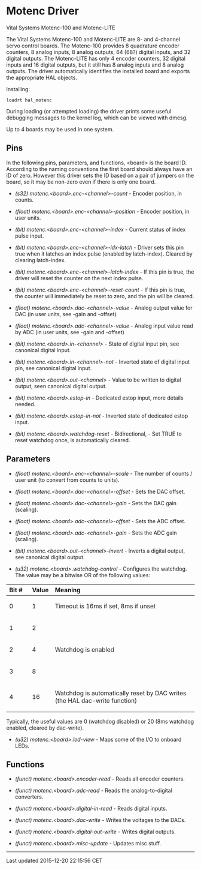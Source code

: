 Motenc Driver
=============

<span id="cha:montec-driver"></span>

Vital Systems Motenc-100 and Motenc-LITE

The Vital Systems Motenc-100 and Motenc-LITE are 8- and 4-channel servo control boards. The Motenc-100 provides 8 quadrature encoder counters, 8 analog inputs, 8 analog outputs, 64 (68?) digital inputs, and 32 digital outputs. The Motenc-LITE has only 4 encoder counters, 32 digital inputs and 16 digital outputs, but it still has 8 analog inputs and 8 analog outputs. The driver automatically identifies the installed board and exports the appropriate HAL objects.

Installing:

    loadrt hal_motenc

During loading (or attempted loading) the driver prints some useful debugging messages to the kernel log, which can be viewed with dmesg.

Up to 4 boards may be used in one system.

Pins
----

In the following pins, parameters, and functions, &lt;board&gt; is the board ID. According to the naming conventions the first board should always have an ID of zero. However this driver sets the ID based on a pair of jumpers on the board, so it may be non-zero even if there is only one board.

-   *(s32) motenc.&lt;board&gt;.enc-&lt;channel&gt;-count* - Encoder position, in counts.

-   *(float) motenc.&lt;board&gt;.enc-&lt;channel&gt;-position* - Encoder position, in user units.

-   *(bit) motenc.&lt;board&gt;.enc-&lt;channel&gt;-index* - Current status of index pulse input.

-   *(bit) motenc.&lt;board&gt;.enc-&lt;channel&gt;-idx-latch* - Driver sets this pin true when it latches an index pulse (enabled by latch-index). Cleared by clearing latch-index.

-   *(bit) motenc.&lt;board&gt;.enc-&lt;channel&gt;-latch-index* - If this pin is true, the driver will reset the counter on the next index pulse.

-   *(bit) motenc.&lt;board&gt;.enc-&lt;channel&gt;-reset-count* - If this pin is true, the counter will immediately be reset to zero, and the pin will be cleared.

-   *(float) motenc.&lt;board&gt;.dac-&lt;channel&gt;-value* - Analog output value for DAC (in user units, see -gain and -offset)

-   *(float) motenc.&lt;board&gt;.adc-&lt;channel&gt;-value* - Analog input value read by ADC (in user units, see -gain and -offset)

-   *(bit) motenc.&lt;board&gt;.in-&lt;channel&gt;* - State of digital input pin, see canonical digital input.

-   *(bit) motenc.&lt;board&gt;.in-&lt;channel&gt;-not* - Inverted state of digital input pin, see canonical digital input.

-   *(bit) motenc.&lt;board&gt;.out-&lt;channel&gt;* - Value to be written to digital output, seen canonical digital output.

-   *(bit) motenc.&lt;board&gt;.estop-in* - Dedicated estop input, more details needed.

-   *(bit) motenc.&lt;board&gt;.estop-in-not* - Inverted state of dedicated estop input.

-   *(bit) motenc.&lt;board&gt;.watchdog-reset* - Bidirectional, - Set TRUE to reset watchdog once, is automatically cleared.

Parameters
----------

-   *(float) motenc.&lt;board&gt;.enc-&lt;channel&gt;-scale* - The number of counts / user unit (to convert from counts to units).

-   *(float) motenc.&lt;board&gt;.dac-&lt;channel&gt;-offset* - Sets the DAC offset.

-   *(float) motenc.&lt;board&gt;.dac-&lt;channel&gt;-gain* - Sets the DAC gain (scaling).

-   *(float) motenc.&lt;board&gt;.adc-&lt;channel&gt;-offset* - Sets the ADC offset.

-   *(float) motenc.&lt;board&gt;.adc-&lt;channel&gt;-gain* - Sets the ADC gain (scaling).

-   *(bit) motenc.&lt;board&gt;.out-&lt;channel&gt;-invert* - Inverts a digital output, see canonical digital output.

-   *(u32) motenc.&lt;board&gt;.watchdog-control* - Configures the watchdog. The value may be a bitwise OR of the following values:

<table>
<colgroup>
<col width="12%" />
<col width="12%" />
<col width="75%" />
</colgroup>
<thead>
<tr class="header">
<th align="left">Bit #</th>
<th align="left">Value</th>
<th align="left">Meaning</th>
</tr>
</thead>
<tbody>
<tr class="odd">
<td align="left"><p>0</p></td>
<td align="left"><p>1</p></td>
<td align="left"><p>Timeout is 16ms if set, 8ms if unset</p></td>
</tr>
<tr class="even">
<td align="left"><p>1</p></td>
<td align="left"><p>2</p></td>
<td align="left"><p></p></td>
</tr>
<tr class="odd">
<td align="left"><p>2</p></td>
<td align="left"><p>4</p></td>
<td align="left"><p>Watchdog is enabled</p></td>
</tr>
<tr class="even">
<td align="left"><p>3</p></td>
<td align="left"><p>8</p></td>
<td align="left"><p></p></td>
</tr>
<tr class="odd">
<td align="left"><p>4</p></td>
<td align="left"><p>16</p></td>
<td align="left"><p>Watchdog is automatically reset by DAC writes (the HAL dac-write function)</p></td>
</tr>
</tbody>
</table>

Typically, the useful values are 0 (watchdog disabled) or 20 (8ms watchdog enabled, cleared by dac-write).

-   *(u32) motenc.&lt;board&gt;.led-view* - Maps some of the I/O to onboard LEDs.

Functions
---------

-   *(funct) motenc.&lt;board&gt;.encoder-read* - Reads all encoder counters.

-   *(funct) motenc.&lt;board&gt;.adc-read* - Reads the analog-to-digital converters.

-   *(funct) motenc.&lt;board&gt;.digital-in-read* - Reads digital inputs.

-   *(funct) motenc.&lt;board&gt;.dac-write* - Writes the voltages to the DACs.

-   *(funct) motenc.&lt;board&gt;.digital-out-write* - Writes digital outputs.

-   *(funct) motenc.&lt;board&gt;.misc-update* - Updates misc stuff.

------------------------------------------------------------------------

Last updated 2015-12-20 22:15:56 CET


